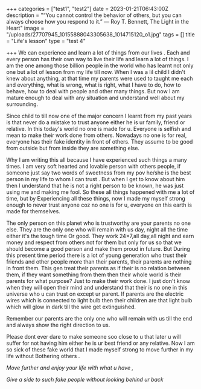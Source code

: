 +++
categories = ["test1", "test2"]
date = 2023-01-21T06:43:00Z
description = "“You cannot control the behavior of others, but you can always choose how you respond to it.” ― Roy T. Bennett, The Light in the Heart"
image = "/uploads/27707945_10155888043305638_1014715120_o1.jpg"
tags = []
title = "Life's lesson"
type = "test 4"

+++
We can experience and learn a lot of things from our lives . Each and every person has their own way to live their life and learn a lot of things. I am the one among those billion people in the world who has learnt not only one but a lot of lesson from my life till now. When I was a lil child I didn't knew about anything, at that time my parents were used to taught me each and everything, what is wrong, what is right, what I have to do, how to behave, how to deal with people and other many things. But now I am mature enough to deal with any situation and understand well about my surrounding. 

Since child to till now one of the major concern I learnt from my past years is that never do a mistake to trust anyone either he is ur family, friend or relative. In this today's world no one is made for u. Everyone is selfish and mean to make their work done from others. Nowadays no one is for real, everyone has their fake identity in front of others. They assume to be good from outside but from inside they are something else. 

Why I am writing this all because I have experienced such things a many times. I am very soft hearted and lovable person with others people, if someone just say two words of sweetness from my pov he/she is the best person in my life to whom I can trust . But when I get to know about him then I understand that he is not a right person to be known, he was just using me and making me fool. So these all things happened with me a lot of time, but by Experiencing all these things, now I made my myself strong enough to never trust anyone coz no one is for u, everyone on this earth is made for themselves. 

The only person on this planet who is trustworthy are your parents no one else. They are the only one who will remain with us day, night all the time either it's the tough time Or good. They work 24×7,all day,all night and earn money and respect from others not for them but only for us so that we should become a good person and make them proud in future. But During this present time period there is a lot of young generation who trust their friends and other people more than their parents, their parents are nothing in front them. This gen treat their parents as if their is no relation between them, if they want something from them then their whole world is their parents for what purpose? Just to make their work done. I just don't know when they will open their mind and understand that their is no one in this universe who u can trust on except ur parent. If  parents are the electric wires which is connected to light bulb then their children are that light bulb which will glow in dark till the wire get extinguished. 

Remember our parents are the only one who will remain with us till the end and always show the right direction to us. 

Please dont ever dare to make someone soo close to u that later u will suffer for not having him either he is ur best friend or any relative. Now I am so sick of these fake world that I made myself strong to move further in my life without Bothering others .

 _Move further and enjoy your life with what u have ,_ 

 _Give a side to such fake people without looking behind ur back_